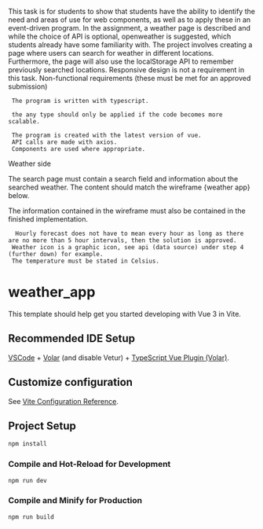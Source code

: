 This task is for students to show that students have the ability to identify the need and areas of use for web components, as well as to apply these in an event-driven program.  In the assignment, a weather page is described and while the choice of API is optional, openweather is suggested, which students already have some familiarity with. 
The project involves creating a page where users can search for weather in different locations. Furthermore, the page will also use the localStorage API to remember previously searched locations. Responsive design is not a requirement in this task.
Non-functional requirements (these must be met for an approved submission)

     The program is written with typescript.

     the any type should only be applied if the code becomes more scalable.

     The program is created with the latest version of vue.
     API calls are made with axios.
     Components are used where appropriate.

Weather side

The search page must contain a search field and information about the searched weather. The content should match the wireframe {weather app} below.

The information contained in the wireframe must also be contained in the finished implementation.

      Hourly forecast does not have to mean every hour as long as there are no more than 5 hour intervals, then the solution is approved.
     Weather icon is a graphic icon, see api (data source) under step 4 (further down) for example.
     The temperature must be stated in Celsius.

# weather_app

This template should help get you started developing with Vue 3 in Vite.

## Recommended IDE Setup

[VSCode](https://code.visualstudio.com/) + [Volar](https://marketplace.visualstudio.com/items?itemName=Vue.volar) (and disable Vetur) + [TypeScript Vue Plugin (Volar)](https://marketplace.visualstudio.com/items?itemName=Vue.vscode-typescript-vue-plugin).

## Customize configuration

See [Vite Configuration Reference](https://vitejs.dev/config/).

## Project Setup

```sh
npm install
```

### Compile and Hot-Reload for Development

```sh
npm run dev
```

### Compile and Minify for Production

```sh
npm run build
```
